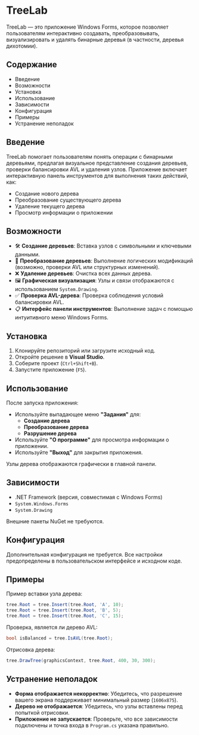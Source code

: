 # TreeLab

TreeLab — это приложение Windows Forms, которое позволяет пользователям интерактивно создавать, преобразовывать, визуализировать и удалять бинарные деревья (в частности, деревья дихотомии).

## Содержание
* Введение
* Возможности
* Установка
* Использование
* Зависимости
* Конфигурация
* Примеры
* Устранение неполадок

## Введение

TreeLab помогает пользователям понять операции с бинарными деревьями, предлагая визуальное представление создания деревьев, проверки балансировки AVL и удаления узлов. Приложение включает интерактивную панель инструментов для выполнения таких действий, как:

* Создание нового дерева
* Преобразование существующего дерева
* Удаление текущего дерева
* Просмотр информации о приложении

## Возможности

* 🛠 **Создание деревьев**: Вставка узлов с символьными и ключевыми данными.
* 🔄 **Преобразование деревьев**: Выполнение логических модификаций (возможно, проверки AVL или структурных изменений).
* ❌ **Удаление деревьев**: Очистка всех данных дерева.
* 🖼 **Графическая визуализация**: Узлы и связи отображаются с использованием `System.Drawing`.
* ✅ **Проверка AVL-дерева**: Проверка соблюдения условий балансировки AVL.
* 📋 **Интерфейс панели инструментов**: Выполнение задач с помощью интуитивного меню Windows Forms.

## Установка

1. Клонируйте репозиторий или загрузите исходный код.
2. Откройте решение в **Visual Studio**.
3. Соберите проект (`Ctrl+Shift+B`).
4. Запустите приложение (`F5`).

## Использование

После запуска приложения:

* Используйте выпадающее меню **"Задания"** для:
  * **Создание дерева**
  * **Преобразование дерева**
  * **Разрушение дерева**
* Используйте **"О программе"** для просмотра информации о приложении.
* Используйте **"Выход"** для закрытия приложения.

Узлы дерева отображаются графически в главной панели.

## Зависимости

* .NET Framework (версия, совместимая с Windows Forms)
* `System.Windows.Forms`
* `System.Drawing`

Внешние пакеты NuGet не требуются.

## Конфигурация

Дополнительная конфигурация не требуется. Все настройки предопределены в пользовательском интерфейсе и исходном коде.

## Примеры

Пример вставки узла дерева:

```csharp
tree.Root = tree.Insert(tree.Root, 'A', 10);
tree.Root = tree.Insert(tree.Root, 'B', 5);
tree.Root = tree.Insert(tree.Root, 'C', 15);
```

Проверка, является ли дерево AVL:

```csharp
bool isBalanced = tree.IsAVL(tree.Root);
```

Отрисовка дерева:

```csharp
tree.DrawTree(graphicsContext, tree.Root, 400, 30, 300);
```

## Устранение неполадок

* **Форма отображается некорректно**: Убедитесь, что разрешение вашего экрана поддерживает минимальный размер (`1606x875`).
* **Дерево не отображается**: Убедитесь, что узлы вставлены перед попыткой отрисовки.
* **Приложение не запускается**: Проверьте, что все зависимости подключены и точка входа в `Program.cs` указана правильно.
